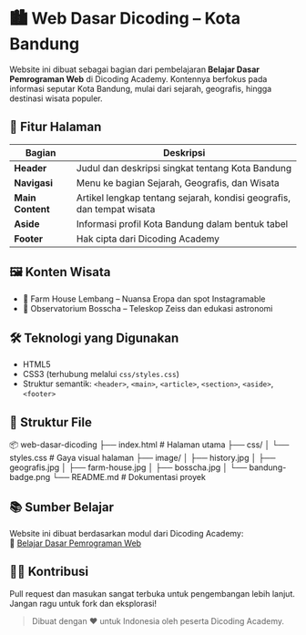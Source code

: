 # 🏙️ Web Dasar Dicoding – Kota Bandung

Website ini dibuat sebagai bagian dari pembelajaran **Belajar Dasar Pemrograman Web** di Dicoding Academy. Kontennya berfokus pada informasi seputar Kota Bandung, mulai dari sejarah, geografis, hingga destinasi wisata populer.

## 📌 Fitur Halaman

| Bagian | Deskripsi |
|--------|-----------|
| **Header** | Judul dan deskripsi singkat tentang Kota Bandung |
| **Navigasi** | Menu ke bagian Sejarah, Geografis, dan Wisata |
| **Main Content** | Artikel lengkap tentang sejarah, kondisi geografis, dan tempat wisata |
| **Aside** | Informasi profil Kota Bandung dalam bentuk tabel |
| **Footer** | Hak cipta dari Dicoding Academy |

## 🖼️ Konten Wisata

- 🐄 Farm House Lembang – Nuansa Eropa dan spot Instagramable
- 🔭 Observatorium Bosscha – Teleskop Zeiss dan edukasi astronomi

## 🛠️ Teknologi yang Digunakan

- HTML5
- CSS3 (terhubung melalui `css/styles.css`)
- Struktur semantik: `<header>`, `<main>`, `<article>`, `<section>`, `<aside>`, `<footer>`

## 📁 Struktur File
📦 web-dasar-dicoding ├── index.html           # Halaman utama ├── css/ │   └── styles.css       # Gaya visual halaman ├── image/ │   ├── history.jpg │   ├── geografis.jpg │   ├── farm-house.jpg │   ├── bosscha.jpg │   └── bandung-badge.png └── README.md            # Dokumentasi proyek


## 📚 Sumber Belajar

Website ini dibuat berdasarkan modul dari Dicoding Academy:  
🔗 [Belajar Dasar Pemrograman Web](https://www.dicoding.com/academies/123)

## 🧑‍💻 Kontribusi

Pull request dan masukan sangat terbuka untuk pengembangan lebih lanjut. Jangan ragu untuk fork dan eksplorasi!

> Dibuat dengan ❤️ untuk Indonesia oleh peserta Dicoding Academy.
